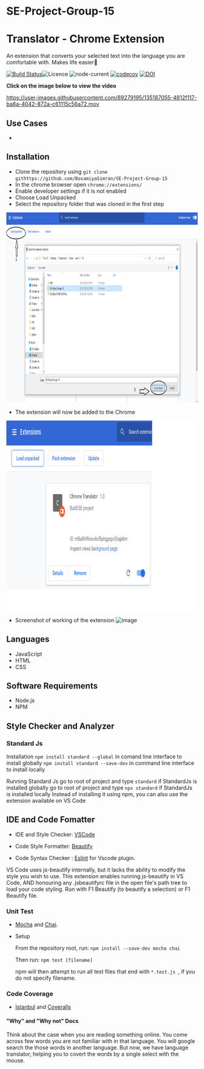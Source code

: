 # SE-Project-Group-15

# Translator - Chrome Extension

An extension that converts your selected text into the language you are comfortable with. Makes life easier:dancer:

[![Build Status](https://app.travis-ci.com/BosamiyaSimran/SE-Project-Group-15.svg?branch=main)](https://app.travis-ci.com/BosamiyaSimran/SE-Project-Group-15)![Licence](https://img.shields.io/github/license/BosamiyaSimran/SE-Project-group-15)
![node-current](https://img.shields.io/node/v/@google-cloud/translate?logo=nodedotjs)
[![codecov](https://codecov.io/gh/BosamiyaSimran/SE-Project-Group-15/branch/main/graph/badge.svg?token=YGOQY4DH9F)](https://codecov.io/gh/BosamiyaSimran/SE-Project-Group-15)
[![DOI](https://zenodo.org/badge/DOI/10.5281/zenodo.5533076.svg)](https://doi.org/10.5281/zenodo.5533076)

**Click on the image below to view the video**


https://user-images.githubusercontent.com/89279195/135187055-4812f117-ba6a-4042-872a-c61115c56a72.mov


## Use Cases

- 

## Installation

- Clone the repository using ```git clone githttps://github.com/BosamiyaSimran/SE-Project-Group-15```
- In the chrome browser open ```chrome://extensions/```
- Enable developer settings if it is not enabled
- Choose Load Unpacked
- Select the repository folder that was cloned in the first step
<p align="center">
  <img width="900" height="500" src="https://github.com/BosamiyaSimran/SE-Project-Group-15/blob/main/images/installation.png">
</p>

- The extension will now be added to the Chrome
<p align="center">
  <img width="900" height="500" src="https://github.com/BosamiyaSimran/SE-Project-Group-15/blob/main/images/extensionLoaded.png">
</p>

- Screenshot of working of the extension
![image]()

## Languages

- JavaScript
- HTML
- CSS

## Software Requirements

- Node.js
- NPM

## Style Checker and Analyzer

### Standard Js

Installation</b>
`npm install standard --global` in comand line interface to install globally
`npm install standard --save-dev` in command line interface to install locally

Running Standard Js</b>
go to root of project and type `standard` if StandardJs is installed globally
go to root of project and type `npx standard` if StandardJs is installed locally
Instead of installing it using npm, you can also use the extension available on VS Code

## IDE and Code Fomatter

- IDE and Style Checker: [VSCode](https://code.visualstudio.com/)

- Code Style Formatter: [Beautify](https://marketplace.visualstudio.com/items?itemName=HookyQR.beautify)

- Code Syntax Checker : [Eslint](https://https://marketplace.visualstudio.com/items?itemName=dbaeumer.vscode-eslint) for Vscode plugin.

VS Code uses js-beautify internally, but it lacks the ability to modify the style you wish to use. This extension enables running js-beautify in VS Code, AND honouring any .jsbeautifyrc file in the open file's path tree to load your code styling. Run with F1 Beautify (to beautify a selection) or F1 Beautify file.


### Unit Test
  
  - [Mocha](https://mochajs.org/) and [Chai](https://www.chaijs.com/).
    
  - Setup
  
    From the repository root, run: ```npm install --save-dev mocha chai```
    
    Then run: ```npm test [filename]```
    
    npm will then attempt to run all test files that end with ```*.test.js ```, if you do not specify filename.

### Code Coverage
  
  - [Istanbul](https://istanbul.js.org/) and [Coveralls](https://coveralls.io/)

#### "Why" and "Why not" Docs

Think about the case when you are reading something online. You come across few words you are not familiar with in that language. You will google search the those words in another language. But now, we have language translator, helping you to covert the words by a single select with the mouse.
